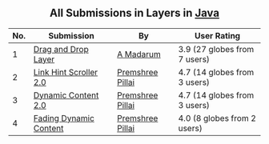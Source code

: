 ﻿<div align="center">

## All Submissions in Layers in [Java](../ByWorld/java.md)

</div>

No.  | Submission | By   | User Rating
---- | ---------- | ---- | -----------
1 | [Drag and Drop Layer<br />](https://github.com/Planet-Source-Code/a-madarum-drag-and-drop-layer__2-2793) | [A Madarum](../ByAuthor/a-madarum.md) | 3.9 (27 globes from 7 users)
2 | [Link Hint Scroller 2\.0<br />](https://github.com/Planet-Source-Code/premshree-pillai-link-hint-scroller-2-0__2-2825) | [Premshree Pillai](../ByAuthor/premshree-pillai.md) | 4.7 (14 globes from 3 users)
3 | [Dynamic Content 2\.0<br />](https://github.com/Planet-Source-Code/premshree-pillai-dynamic-content-2-0__2-2983) | [Premshree Pillai](../ByAuthor/premshree-pillai.md) | 4.7 (14 globes from 3 users)
4 | [Fading Dynamic Content<br />](https://github.com/Planet-Source-Code/premshree-pillai-fading-dynamic-content__2-2843) | [Premshree Pillai](../ByAuthor/premshree-pillai.md) | 4.0 (8 globes from 2 users)

